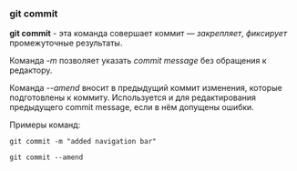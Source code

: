 ### git commit

**git commit** - эта команда совершает коммит  — *закрепляет*, *фиксирует*  промежуточные результаты.

Команда *-m* позволяет указать *commit message* без обращения к редактору.

Команда *--amend* вносит в предыдущий коммит изменения, которые подготовлены к коммиту. Используется и для редактирования предыдущего commit message, если в нём допущены ошибки.

Примеры команд:

```bach-
git commit -m "added navigation bar"
```

```bach-
git commit --amend
```